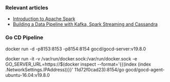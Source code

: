### Relevant articles

- [Introduction to Apache Spark](http://www.baeldung.com/apache-spark)
- [Building a Data Pipeline with Kafka, Spark Streaming and Cassandra](https://www.baeldung.com/kafka-spark-data-pipeline)


### Go CD Pipeline
docker run -d -p8153:8153 -p8154:8154 gocd/gocd-server:v19.8.0

docker run -it -v /var/run/docker.sock:/var/run/docker.sock -e GO_SERVER_URL=https://$(docker inspect --format='{{(index (index .NetworkSettings.IPAddress))}}' 11d72f0cad23):8154/go gocd/gocd-agent-ubuntu-16.04:v19.8.0
